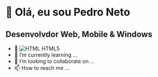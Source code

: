 # 👋 Olá, eu sou Pedro Neto 
 ## Desenvolvdor Web, Mobile & Windows


- 👀 ![HTML](https://w7.pngwing.com/pngs/201/90/png-transparent-logo-html-html5.png) HTML5
- 🌱 I’m currently learning ...
- 💞️ I’m looking to collaborate on ...
- 📫 How to reach me ...

<!---
pedropamn/pedropamn is a ✨ special ✨ repository because its `README.md` (this file) appears on your GitHub profile.
You can click the Preview link to take a look at your changes.
--->
